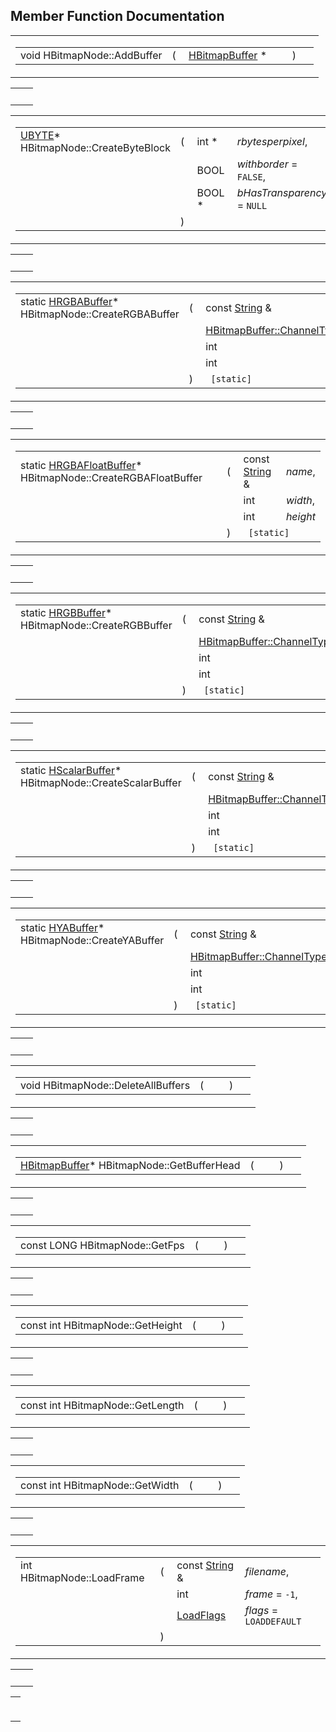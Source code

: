 ## Member Function Documentation

<span id="fed2199c2c73e7ac8eb60dd8b2e28099" class="anchor"></span>

<table class="mdTable" data-cellpadding="2" data-cellspacing="0">
<colgroup>
<col style="width: 100%" />
</colgroup>
<tbody>
<tr>
<td class="mdRow"><table data-cellpadding="0" data-cellspacing="0" data-border="0">
<tbody>
<tr>
<td class="md" data-nowrap="" data-valign="top">void HBitmapNode::AddBuffer</td>
<td class="md" data-valign="top">( </td>
<td class="md" data-nowrap="" data-valign="top"><a href="classHBitmapBuffer.md" class="el">HBitmapBuffer</a> * </td>
<td class="mdname1" data-valign="top" data-nowrap=""></td>
<td class="md" data-valign="top"> ) </td>
<td class="md" data-nowrap=""></td>
</tr>
</tbody>
</table></td>
</tr>
</tbody>
</table>

|     |     |
|-----|-----|
|     |     |

<span id="1a46212a663cf71ce9f1cfa68c2f6cac" class="anchor"></span>

<table class="mdTable" data-cellpadding="2" data-cellspacing="0">
<colgroup>
<col style="width: 100%" />
</colgroup>
<tbody>
<tr>
<td class="mdRow"><table data-cellpadding="0" data-cellspacing="0" data-border="0">
<tbody>
<tr>
<td class="md" data-nowrap="" data-valign="top"><a href="DataType_8h.md#6df7643c26cd4b455d883d8fae3d6bf1" class="el">UBYTE</a>* HBitmapNode::CreateByteBlock</td>
<td class="md" data-valign="top">( </td>
<td class="md" data-nowrap="" data-valign="top">int * </td>
<td class="mdname" data-nowrap=""><em>rbytesperpixel</em>,</td>
</tr>
<tr>
<td class="md" style="text-align: right;" data-nowrap=""></td>
<td class="md"></td>
<td class="md" data-nowrap="">BOOL </td>
<td class="mdname" data-nowrap=""><em>withborder</em> = <code>FALSE</code>,</td>
</tr>
<tr>
<td class="md" style="text-align: right;" data-nowrap=""></td>
<td class="md"></td>
<td class="md" data-nowrap="">BOOL * </td>
<td class="mdname" data-nowrap=""><em>bHasTransparency</em> = <code>NULL</code></td>
</tr>
<tr>
<td class="md"></td>
<td class="md">) </td>
<td colspan="2" class="md"></td>
</tr>
</tbody>
</table></td>
</tr>
</tbody>
</table>

|     |     |
|-----|-----|
|     |     |

<span id="9942003d2f0b3c767e5d6071e57863df" class="anchor"></span>

<table class="mdTable" data-cellpadding="2" data-cellspacing="0">
<colgroup>
<col style="width: 100%" />
</colgroup>
<tbody>
<tr>
<td class="mdRow"><table data-cellpadding="0" data-cellspacing="0" data-border="0">
<tbody>
<tr>
<td class="md" data-nowrap="" data-valign="top">static <a href="classHRGBABuffer.md" class="el">HRGBABuffer</a>* HBitmapNode::CreateRGBABuffer</td>
<td class="md" data-valign="top">( </td>
<td class="md" data-nowrap="" data-valign="top">const <a href="classString.md" class="el">String</a> &amp; </td>
<td class="mdname" data-nowrap=""><em>name</em>,</td>
</tr>
<tr>
<td class="md" style="text-align: right;" data-nowrap=""></td>
<td class="md"></td>
<td class="md" data-nowrap=""><a href="classHBitmapBuffer.md#d554a7dc176ab0ceadbb9ee4a647c3d2" class="el">HBitmapBuffer::ChannelType</a> </td>
<td class="mdname" data-nowrap=""><em>chantype</em>,</td>
</tr>
<tr>
<td class="md" style="text-align: right;" data-nowrap=""></td>
<td class="md"></td>
<td class="md" data-nowrap="">int </td>
<td class="mdname" data-nowrap=""><em>width</em>,</td>
</tr>
<tr>
<td class="md" style="text-align: right;" data-nowrap=""></td>
<td class="md"></td>
<td class="md" data-nowrap="">int </td>
<td class="mdname" data-nowrap=""><em>height</em></td>
</tr>
<tr>
<td class="md"></td>
<td class="md">) </td>
<td colspan="2" class="md"><code> [static]</code></td>
</tr>
</tbody>
</table></td>
</tr>
</tbody>
</table>

|     |     |
|-----|-----|
|     |     |

<span id="a9d250a4399c8362d9a9f136b2f003c2" class="anchor"></span>

<table class="mdTable" data-cellpadding="2" data-cellspacing="0">
<colgroup>
<col style="width: 100%" />
</colgroup>
<tbody>
<tr>
<td class="mdRow"><table data-cellpadding="0" data-cellspacing="0" data-border="0">
<tbody>
<tr>
<td class="md" data-nowrap="" data-valign="top">static <a href="classHRGBAFloatBuffer.md" class="el">HRGBAFloatBuffer</a>* HBitmapNode::CreateRGBAFloatBuffer</td>
<td class="md" data-valign="top">( </td>
<td class="md" data-nowrap="" data-valign="top">const <a href="classString.md" class="el">String</a> &amp; </td>
<td class="mdname" data-nowrap=""><em>name</em>,</td>
</tr>
<tr>
<td class="md" style="text-align: right;" data-nowrap=""></td>
<td class="md"></td>
<td class="md" data-nowrap="">int </td>
<td class="mdname" data-nowrap=""><em>width</em>,</td>
</tr>
<tr>
<td class="md" style="text-align: right;" data-nowrap=""></td>
<td class="md"></td>
<td class="md" data-nowrap="">int </td>
<td class="mdname" data-nowrap=""><em>height</em></td>
</tr>
<tr>
<td class="md"></td>
<td class="md">) </td>
<td colspan="2" class="md"><code> [static]</code></td>
</tr>
</tbody>
</table></td>
</tr>
</tbody>
</table>

|     |     |
|-----|-----|
|     |     |

<span id="8e893441f6061f6ce81e197d9539208c" class="anchor"></span>

<table class="mdTable" data-cellpadding="2" data-cellspacing="0">
<colgroup>
<col style="width: 100%" />
</colgroup>
<tbody>
<tr>
<td class="mdRow"><table data-cellpadding="0" data-cellspacing="0" data-border="0">
<tbody>
<tr>
<td class="md" data-nowrap="" data-valign="top">static <a href="classHRGBBuffer.md" class="el">HRGBBuffer</a>* HBitmapNode::CreateRGBBuffer</td>
<td class="md" data-valign="top">( </td>
<td class="md" data-nowrap="" data-valign="top">const <a href="classString.md" class="el">String</a> &amp; </td>
<td class="mdname" data-nowrap=""><em>name</em>,</td>
</tr>
<tr>
<td class="md" style="text-align: right;" data-nowrap=""></td>
<td class="md"></td>
<td class="md" data-nowrap=""><a href="classHBitmapBuffer.md#d554a7dc176ab0ceadbb9ee4a647c3d2" class="el">HBitmapBuffer::ChannelType</a> </td>
<td class="mdname" data-nowrap=""><em>chantype</em>,</td>
</tr>
<tr>
<td class="md" style="text-align: right;" data-nowrap=""></td>
<td class="md"></td>
<td class="md" data-nowrap="">int </td>
<td class="mdname" data-nowrap=""><em>width</em>,</td>
</tr>
<tr>
<td class="md" style="text-align: right;" data-nowrap=""></td>
<td class="md"></td>
<td class="md" data-nowrap="">int </td>
<td class="mdname" data-nowrap=""><em>height</em></td>
</tr>
<tr>
<td class="md"></td>
<td class="md">) </td>
<td colspan="2" class="md"><code> [static]</code></td>
</tr>
</tbody>
</table></td>
</tr>
</tbody>
</table>

|     |     |
|-----|-----|
|     |     |

<span id="4969c388c157e108c322e8f3a5534069" class="anchor"></span>

<table class="mdTable" data-cellpadding="2" data-cellspacing="0">
<colgroup>
<col style="width: 100%" />
</colgroup>
<tbody>
<tr>
<td class="mdRow"><table data-cellpadding="0" data-cellspacing="0" data-border="0">
<tbody>
<tr>
<td class="md" data-nowrap="" data-valign="top">static <a href="classHScalarBuffer.md" class="el">HScalarBuffer</a>* HBitmapNode::CreateScalarBuffer</td>
<td class="md" data-valign="top">( </td>
<td class="md" data-nowrap="" data-valign="top">const <a href="classString.md" class="el">String</a> &amp; </td>
<td class="mdname" data-nowrap=""><em>name</em>,</td>
</tr>
<tr>
<td class="md" style="text-align: right;" data-nowrap=""></td>
<td class="md"></td>
<td class="md" data-nowrap=""><a href="classHBitmapBuffer.md#d554a7dc176ab0ceadbb9ee4a647c3d2" class="el">HBitmapBuffer::ChannelType</a> </td>
<td class="mdname" data-nowrap=""><em>chantype</em>,</td>
</tr>
<tr>
<td class="md" style="text-align: right;" data-nowrap=""></td>
<td class="md"></td>
<td class="md" data-nowrap="">int </td>
<td class="mdname" data-nowrap=""><em>width</em>,</td>
</tr>
<tr>
<td class="md" style="text-align: right;" data-nowrap=""></td>
<td class="md"></td>
<td class="md" data-nowrap="">int </td>
<td class="mdname" data-nowrap=""><em>height</em></td>
</tr>
<tr>
<td class="md"></td>
<td class="md">) </td>
<td colspan="2" class="md"><code> [static]</code></td>
</tr>
</tbody>
</table></td>
</tr>
</tbody>
</table>

|     |     |
|-----|-----|
|     |     |

<span id="54201c467292cd17d120ab6203716047" class="anchor"></span>

<table class="mdTable" data-cellpadding="2" data-cellspacing="0">
<colgroup>
<col style="width: 100%" />
</colgroup>
<tbody>
<tr>
<td class="mdRow"><table data-cellpadding="0" data-cellspacing="0" data-border="0">
<tbody>
<tr>
<td class="md" data-nowrap="" data-valign="top">static <a href="classHYABuffer.md" class="el">HYABuffer</a>* HBitmapNode::CreateYABuffer</td>
<td class="md" data-valign="top">( </td>
<td class="md" data-nowrap="" data-valign="top">const <a href="classString.md" class="el">String</a> &amp; </td>
<td class="mdname" data-nowrap=""><em>name</em>,</td>
</tr>
<tr>
<td class="md" style="text-align: right;" data-nowrap=""></td>
<td class="md"></td>
<td class="md" data-nowrap=""><a href="classHBitmapBuffer.md#d554a7dc176ab0ceadbb9ee4a647c3d2" class="el">HBitmapBuffer::ChannelType</a> </td>
<td class="mdname" data-nowrap=""><em>chantype</em>,</td>
</tr>
<tr>
<td class="md" style="text-align: right;" data-nowrap=""></td>
<td class="md"></td>
<td class="md" data-nowrap="">int </td>
<td class="mdname" data-nowrap=""><em>width</em>,</td>
</tr>
<tr>
<td class="md" style="text-align: right;" data-nowrap=""></td>
<td class="md"></td>
<td class="md" data-nowrap="">int </td>
<td class="mdname" data-nowrap=""><em>height</em></td>
</tr>
<tr>
<td class="md"></td>
<td class="md">) </td>
<td colspan="2" class="md"><code> [static]</code></td>
</tr>
</tbody>
</table></td>
</tr>
</tbody>
</table>

|     |     |
|-----|-----|
|     |     |

<span id="4f0b6a9c241d31a68df9e9009aaede12" class="anchor"></span>

<table class="mdTable" data-cellpadding="2" data-cellspacing="0">
<colgroup>
<col style="width: 100%" />
</colgroup>
<tbody>
<tr>
<td class="mdRow"><table data-cellpadding="0" data-cellspacing="0" data-border="0">
<tbody>
<tr>
<td class="md" data-nowrap="" data-valign="top">void HBitmapNode::DeleteAllBuffers</td>
<td class="md" data-valign="top">( </td>
<td class="mdname1" data-valign="top" data-nowrap=""></td>
<td class="md" data-valign="top"> ) </td>
<td class="md" data-nowrap=""></td>
</tr>
</tbody>
</table></td>
</tr>
</tbody>
</table>

|     |     |
|-----|-----|
|     |     |

<span id="3cc76c8aec87ae4638e22cb40c83c6e8" class="anchor"></span>

<table class="mdTable" data-cellpadding="2" data-cellspacing="0">
<colgroup>
<col style="width: 100%" />
</colgroup>
<tbody>
<tr>
<td class="mdRow"><table data-cellpadding="0" data-cellspacing="0" data-border="0">
<tbody>
<tr>
<td class="md" data-nowrap="" data-valign="top"><a href="classHBitmapBuffer.md" class="el">HBitmapBuffer</a>* HBitmapNode::GetBufferHead</td>
<td class="md" data-valign="top">( </td>
<td class="mdname1" data-valign="top" data-nowrap=""></td>
<td class="md" data-valign="top"> ) </td>
<td class="md" data-nowrap=""></td>
</tr>
</tbody>
</table></td>
</tr>
</tbody>
</table>

|     |     |
|-----|-----|
|     |     |

<span id="2a464a96ca46ec3f785db55051012b5e" class="anchor"></span>

<table class="mdTable" data-cellpadding="2" data-cellspacing="0">
<colgroup>
<col style="width: 100%" />
</colgroup>
<tbody>
<tr>
<td class="mdRow"><table data-cellpadding="0" data-cellspacing="0" data-border="0">
<tbody>
<tr>
<td class="md" data-nowrap="" data-valign="top">const LONG HBitmapNode::GetFps</td>
<td class="md" data-valign="top">( </td>
<td class="mdname1" data-valign="top" data-nowrap=""></td>
<td class="md" data-valign="top"> ) </td>
<td class="md" data-nowrap=""></td>
</tr>
</tbody>
</table></td>
</tr>
</tbody>
</table>

|     |     |
|-----|-----|
|     |     |

<span id="35170f8abe223996b6ba9a0ee517f031" class="anchor"></span>

<table class="mdTable" data-cellpadding="2" data-cellspacing="0">
<colgroup>
<col style="width: 100%" />
</colgroup>
<tbody>
<tr>
<td class="mdRow"><table data-cellpadding="0" data-cellspacing="0" data-border="0">
<tbody>
<tr>
<td class="md" data-nowrap="" data-valign="top">const int HBitmapNode::GetHeight</td>
<td class="md" data-valign="top">( </td>
<td class="mdname1" data-valign="top" data-nowrap=""></td>
<td class="md" data-valign="top"> ) </td>
<td class="md" data-nowrap=""></td>
</tr>
</tbody>
</table></td>
</tr>
</tbody>
</table>

|     |     |
|-----|-----|
|     |     |

<span id="0670dbd645d0e24b7f8f78d5c15d6aca" class="anchor"></span>

<table class="mdTable" data-cellpadding="2" data-cellspacing="0">
<colgroup>
<col style="width: 100%" />
</colgroup>
<tbody>
<tr>
<td class="mdRow"><table data-cellpadding="0" data-cellspacing="0" data-border="0">
<tbody>
<tr>
<td class="md" data-nowrap="" data-valign="top">const int HBitmapNode::GetLength</td>
<td class="md" data-valign="top">( </td>
<td class="mdname1" data-valign="top" data-nowrap=""></td>
<td class="md" data-valign="top"> ) </td>
<td class="md" data-nowrap=""></td>
</tr>
</tbody>
</table></td>
</tr>
</tbody>
</table>

|     |     |
|-----|-----|
|     |     |

<span id="ce2848c68165384ff92043fdf7f975ff" class="anchor"></span>

<table class="mdTable" data-cellpadding="2" data-cellspacing="0">
<colgroup>
<col style="width: 100%" />
</colgroup>
<tbody>
<tr>
<td class="mdRow"><table data-cellpadding="0" data-cellspacing="0" data-border="0">
<tbody>
<tr>
<td class="md" data-nowrap="" data-valign="top">const int HBitmapNode::GetWidth</td>
<td class="md" data-valign="top">( </td>
<td class="mdname1" data-valign="top" data-nowrap=""></td>
<td class="md" data-valign="top"> ) </td>
<td class="md" data-nowrap=""></td>
</tr>
</tbody>
</table></td>
</tr>
</tbody>
</table>

|     |     |
|-----|-----|
|     |     |

<span id="4cf4c60fa05e10346f857fbdaf635245" class="anchor"></span>

<table class="mdTable" data-cellpadding="2" data-cellspacing="0">
<colgroup>
<col style="width: 100%" />
</colgroup>
<tbody>
<tr>
<td class="mdRow"><table data-cellpadding="0" data-cellspacing="0" data-border="0">
<tbody>
<tr>
<td class="md" data-nowrap="" data-valign="top">int HBitmapNode::LoadFrame</td>
<td class="md" data-valign="top">( </td>
<td class="md" data-nowrap="" data-valign="top">const <a href="classString.md" class="el">String</a> &amp; </td>
<td class="mdname" data-nowrap=""><em>filename</em>,</td>
</tr>
<tr>
<td class="md" style="text-align: right;" data-nowrap=""></td>
<td class="md"></td>
<td class="md" data-nowrap="">int </td>
<td class="mdname" data-nowrap=""><em>frame</em> = <code>-1</code>,</td>
</tr>
<tr>
<td class="md" style="text-align: right;" data-nowrap=""></td>
<td class="md"></td>
<td class="md" data-nowrap=""><a href="classHBitmapNode.md#a481861fff87f0ebf88ec15d9e206f90" class="el">LoadFlags</a> </td>
<td class="mdname" data-nowrap=""><em>flags</em> = <code>LOADDEFAULT</code></td>
</tr>
<tr>
<td class="md"></td>
<td class="md">) </td>
<td colspan="2" class="md"></td>
</tr>
</tbody>
</table></td>
</tr>
</tbody>
</table>

|     |     |
|-----|-----|
|     |     |

<span id="a350bf25f70ebc124213e5ab0b4b924b" class="anchor"></span>

<table class="mdTable" data-cellpadding="2" data-cellspacing="0">
<colgroup>
<col style="width: 100%" />
</colgroup>
<tbody>
<tr>
<td class="mdRow"><table data-cellpadding="0" data-cellspacing="0" data-border="0">
<tbody>
<tr>